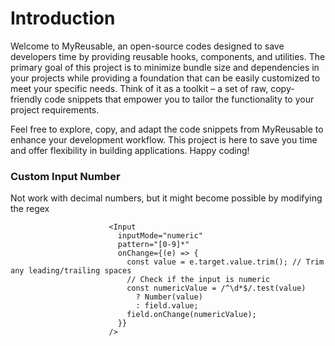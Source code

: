 # Introduction 
Welcome to MyReusable, an open-source codes designed to save developers time by providing reusable hooks, components, and utilities. The primary goal of this project is to minimize bundle size and dependencies in your projects while providing a foundation that can be easily customized to meet your specific needs. Think of it as a toolkit – a set of raw, copy-friendly code snippets that empower you to tailor the functionality to your project requirements.

Feel free to explore, copy, and adapt the code snippets from MyReusable to enhance your development workflow. This project is here to save you time and offer flexibility in building applications. Happy coding!

### Custom Input Number 
Not work with decimal numbers, but it might become possible by modifying the regex
```
                      <Input
                        inputMode="numeric"
                        pattern="[0-9]*"
                        onChange={(e) => {
                          const value = e.target.value.trim(); // Trim any leading/trailing spaces
                          // Check if the input is numeric
                          const numericValue = /^\d*$/.test(value)
                            ? Number(value)
                            : field.value;
                          field.onChange(numericValue);
                        }}
                      />
```
